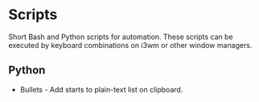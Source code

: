 # Scripts
Short Bash and Python scripts for automation.
These scripts can be executed by keyboard combinations on i3wm or other window managers.

## Python
* Bullets - Add starts to plain-text list on clipboard.

